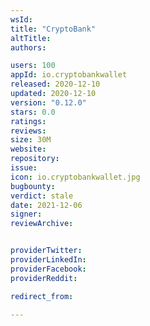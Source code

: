 ```yaml
---
wsId: 
title: "CryptoBank"
altTitle: 
authors:

users: 100
appId: io.cryptobankwallet
released: 2020-12-10
updated: 2020-12-10
version: "0.12.0"
stars: 0.0
ratings: 
reviews: 
size: 30M
website: 
repository: 
issue: 
icon: io.cryptobankwallet.jpg
bugbounty: 
verdict: stale
date: 2021-12-06
signer: 
reviewArchive:


providerTwitter: 
providerLinkedIn: 
providerFacebook: 
providerReddit: 

redirect_from:

---
```




